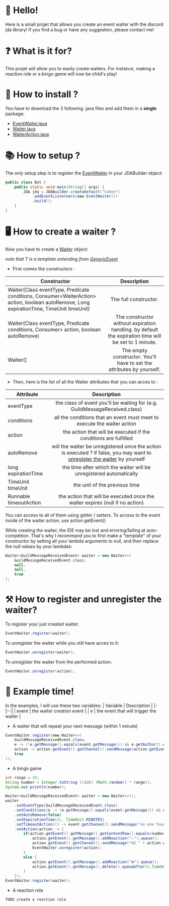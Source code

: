# 👋 Hello!

Here is a small projet that allows you create an event waiter with the discord jda library!
If you find a bug or have any suggestion, please contact me!

# ❓ What is it for?

This projet will allow you to easily create waiters.
For instance, making a reaction role or a bingo game will now be child's play!

# 📂 How to install ?

You have to download the 3 following .java files and add them in a __**single**__ package:

   * [EventWaiter.java](https://github.com/Astri2/EventWaiter-JDA/blob/main/EventWaiterPackage/EventWaiter.java)
   * [Waiter.java](https://github.com/Astri2/EventWaiter-JDA/blob/main/EventWaiterPackage/Waiter.java)
   * [WaiterAction.java](https://github.com/Astri2/EventWaiter-JDA/blob/main/EventWaiterPackage/WaiterAction.java)

# 📚 How to setup ?

The only setup step is to register the [EventWaiter](https://github.com/Astri2/EventWaiter-JDA/blob/main/EventWaiterPackage/EventWaiter.java) in your JDABuilder object:
```java
public class Bot {
    public static void main(String[] args) {
        JDA jda = JDABuilder.createDefault("token")
            .addEventListerners(new EventWaiter())
            .build();
    }
}
```

# 🖥 How to create a waiter ?

Now you have to create a [Waiter](https://github.com/Astri2/EventWaiter-JDA/blob/main/EventWaiterPackage/Waiter.java) object:

_note that T is a template extending from [GenericEvent](https://github.com/DV8FromTheWorld/JDA/blob/master/src/main/java/net/dv8tion/jda/api/events/GenericEvent.java)_

   * First comes the constructors : 

| Constructor | Description |
|-|:-:|
| Waiter(Class<T> eventType, Predicate<T> conditions, Consumer<WaiterAction<T>> action, boolean autoRemove, Long expirationTime, TimeUnit timeUnit) | The full constructor. |
| Waiter(Class eventType, Predicate conditions, Consumer> action, boolean autoRemove) | The constructor without expiration handling. by default the expiration time will be set to 1 minute. |
| Waiter() | The empty constructor.  You'll have to set the attributes by yourself.  |

   * Then, here is the list of all the Waiter attributes that you can acces to :

| Attribute | Description |
|-|:-:|
| eventType | the class of event you'll be waiting for (e.g. GuildMessageReceived.class) |
| conditions | all the conditions that an event must meet to execute the waiter action |
| action | the action that will be executed if the conditions are fulfilled |
| autoRemove | will the waiter be unregistered once the action is executed ? if false, you may want to [unregister the waiter](#-how-to-register-and-unregister-the-waiter) by yourself |
| long expirationTime | the time after which the waiter will be unregistered automatically |
| TimeUnit timeUnit | the unit of the previous time |
| Runnable timeoutAction | the action that will be executed once the waiter expires (null if no action) |
    
You can access to all of them using getter / setters.
To access to the event inside of the waiter action, use action.getEvent()


While creating the waiter, the IDE may be lost and erroring/failing at auto-completion.
That's why I recommand you to first make a "template" of your constructor by setting all your lambda arguments to null, and then replace the null values by your lambdas:
```java
Waiter<GuildMessageReceivedEvent> waiter = new Waiter<>(
    GuildMessageReceivedEvent.class,
    null,
    null,
    true
);
```

# ⚒ How to register and unregister the waiter?

To register your just created waiter:
```java
EventWaiter.register(waiter);
```
To unregister the waiter while you still have acces to it:
```java
EventWaiter.unregister(waiter);
```
To unregister the waiter from the performed action:
```java
EventWaiter.unregister(action);
```

# 🎲 Example time!

In the examples, I will use these two variables:
| Variable | Description |
|-|:-:|
| event | the waiter creation event |
| e | the event that will trigger the waiter |

* A waiter that will repeat your next message (within 1 minute)
```java
EventWaiter.register(new Waiter<>(
    GuildMessageReceivedEvent.class,
    e -> (!e.getMessage().equals(event.getMessage()) && e.getAuthor().equals(event.getAuthor())),
    action -> action.getEvent().getChannel().sendMessage(action.getEvent().getMessage().getContentRaw()).queue(),
    true
));
```

* A bingo game 
```java
int range = 20;
String number = Integer.toString ((int) (Math.random() * range));
System.out.println(number);

Waiter<GuildMessageReceivedEvent> waiter = new Waiter<>();
waiter
    .setEventType(GuildMessageReceivedEvent.class)
    .setConditions(e -> !e.getMessage().equals(event.getMessage()) && e.getChannel().equals(event.getChannel()))
    .setAutoRemove(false)
    .setExpirationTime(2L, TimeUnit.MINUTES)
    .setTimeoutAction(() -> event.getChannel().sendMessage("no one found :sob: The number was " + number).queue())
    .setAction(action -> {
        if(action.getEvent().getMessage().getContentRaw().equals(number)) {
            action.getEvent().getMessage().addReaction("✅").queue();
            action.getEvent().getChannel().sendMessage("GG " + action.getEvent().getAuthor().getAsMention() + "! You found the number! It was " + number).queue();
            EventWaiter.unregister(action);
        }
        else {
            action.getEvent().getMessage().addReaction("❌").queue();
            action.getEvent().getMessage().delete().queueAfter(5,TimeUnit.SECONDS);
        }
    });
EventWaiter.register(waiter);
```

* A reaction role
```java
TODO create a reaction role
```
